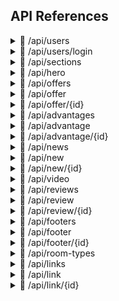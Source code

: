 ## API References

<details>
    <summary>🔹 /api/users </summary>
    <br />

| Method   | Summary             | Responses | Reject responses | Content (application/json) |
|----------|---------------------|:---------:|:----------------:|----------------------------|
| `POST`   |                     |           | 405              |                            |
| `GET`    | Get a list of users | 200       | 400, 401, 404    | A list of user objects     |
| `PUT`    |                     |           | 405              |                            |
| `DELETE` |                     |           | 405              |                            |
</details>

<details>
    <summary>🔹 /api/users/login </summary>
    <br />

| Method   | Summary                 | Responses | Reject responses | Content (application/json) |
|----------|-------------------------|:---------:|:----------------:|----------------------------|
| `POST`   | Send connection payload | 201       | 400, 401         | Connection data            |
| `GET`    |                         |           | 405              |                            |
| `PUT`    |                         |           | 405              |                            |
| `DELETE` |                         |           | 405              |                            |
</details>

<details>
    <summary>🔹 /api/sections </summary>
    <br />

| Method   | Summary                | Responses | Reject responses | Content (application/json) |
|----------|------------------------|:---------:|:----------------:|----------------------------|
| `POST`   |                        |           | 405              |                            |
| `GET`    | Get a list of sections | 200       | 400, 401, 404    | A list of section objects  |
| `PUT`    |                        |           | 405              |                            |
| `DELETE` |                        |           | 405              |                            |
</details>

<details>
    <summary>🔹 /api/hero </summary>
    <br />

| Method   | Summary          | Responses | Reject responses | Content (application/json) |
|----------|------------------|:---------:|:----------------:|----------------------------|
| `POST`   |                  |           | 405              |                            |
| `GET`    | Get hero data    | 200       | 400, 401, 404    | Hero object                |
| `PUT`    | Update hero data | 200       | 400, 401, 404    |                            |
| `DELETE` |                  |           | 405              |                            |
</details>

<details>
    <summary>🔹 /api/offers </summary>
    <br />

| Method   | Summary              | Responses | Reject responses | Content (application/json) |
|----------|----------------------|:---------:|:----------------:|----------------------------|
| `POST`   |                      |           | 405              |                            |
| `GET`    | Get a list of offers | 200       | 400, 401, 404    | A list of offer objects    |
| `PUT`    |                      |           | 405              |                            |
| `DELETE` |                      |           | 405              |                            |
</details>

<details>
    <summary>🔹 /api/offer </summary>
    <br />

| Method   | Summary            | Responses | Reject responses | Content (application/json) |
|----------|--------------------|:---------:|:----------------:|----------------------------|
| `POST`   | Create a new offer | 201       | 400, 401         | A offer object             |
| `GET`    |                    |           | 405              |                            |
| `PUT`    |                    |           | 405              |                            |
| `DELETE` |                    |           | 405              |                            |
</details>

<details>
    <summary>🔹 /api/offer/{id} </summary>
    <br />

| Method   | Summary                  | Responses | Reject responses | Content (application/json) |
|----------|--------------------------|:---------:|:----------------:|----------------------------|
| `POST`   |                          |           | 405              |                            |
| `GET`    | Get a offer by its id    | 200       | 400, 401, 404    | a offer object             |
| `PUT`    | Modify a offer by its id | 200       | 400, 401, 404    | a offer object             |
| `DELETE` | Delete a offer by its id | 204       | 400, 401, 404    |                            |
</details>

<details>
    <summary>🔹 /api/advantages </summary>
    <br />

| Method   | Summary                  | Responses | Reject responses | Content (application/json)  |
|----------|--------------------------|:---------:|:----------------:|-----------------------------|
| `POST`   |                          |           | 405              |                             |
| `GET`    | Get a list of advantages | 200       | 400, 401, 404    | a list of advantage objects |
| `PUT`    |                          |           | 405              |                             |
| `DELETE` |                          |           | 405              |                             |
</details>

<details>
    <summary>🔹 /api/advantage </summary>
    <br />

| Method   | Summary                | Responses | Reject responses | Content (application/json) |
|----------|------------------------|:---------:|:----------------:|----------------------------|
| `POST`   | Create a new advantage | 201       | 400, 401         | a advantage object         |
| `GET`    |                        |           | 405              |                            |
| `PUT`    |                        |           | 405              |                            |
| `DELETE` |                        |           | 405              |                            |
</details>

<details>
    <summary>🔹 /api/advantage/{id} </summary>
    <br />

| Method   | Summary                      | Responses | Reject responses | Content (application/json) |
|----------|------------------------------|:---------:|:----------------:|----------------------------|
| `POST`   |                              |           | 405              |                            |
| `GET`    | Get a advantage by its id    | 200       | 400, 401, 404    | a advantage object         |
| `PUT`    | Modify a advantage by its id | 200       | 400, 401, 404    | a advantage object         |
| `DELETE` | Delete a advantage by its id | 204       | 400, 401, 404    |                            |
</details>

<details>
    <summary>🔹 /api/news </summary>
    <br />

| Method   | Summary            | Responses | Reject responses | Content (application/json) |
|----------|--------------------|:---------:|:----------------:|----------------------------|
| `POST`   |                    |           | 405              |                            |
| `GET`    | Get a list of news | 200       | 400, 401, 404    | a list of new objects      |
| `PUT`    |                    |           | 405              |                            |
| `DELETE` |                    |           | 405              |                            |
</details>

<details>
    <summary>🔹 /api/new </summary>
    <br />

| Method   | Summary          | Responses | Reject responses | Content (application/json) |
|----------|------------------|:---------:|:----------------:|----------------------------|
| `POST`   | Create a new new | 201       | 400, 401         | a new object               |
| `GET`    |                  |           | 405              |                            |
| `PUT`    |                  |           | 405              |                            |
| `DELETE` |                  |           | 405              |                            |
</details>

<details>
    <summary>🔹 /api/new/{id} </summary>
    <br />

| Method   | Summary                | Responses | Reject responses | Content (application/json) |
|----------|------------------------|:---------:|:----------------:|----------------------------|
| `POST`   |                        |           | 405              |                            |
| `GET`    | Get a new by its id    | 200       | 400, 401, 404    | a new object               |
| `PUT`    | Modify a new by its id | 200       | 400, 401, 404    | a new object               |
| `DELETE` | Delete a new by its id | 204       | 400, 401, 404    |                            |
</details>

<details>
    <summary>🔹 /api/video </summary>
    <br />

| Method   | Summary           | Responses | Reject responses | Content (application/json) |
|----------|-------------------|:---------:|:----------------:|----------------------------|
| `POST`   |                   |           | 405              |                            |
| `GET`    | Get video data    | 200       | 400, 401, 404    | video object               |
| `PUT`    | Update video data | 200       | 400, 401, 404    |                            |
| `DELETE` |                   |           | 405              |                            |
</details>

<details>
    <summary>🔹 /api/reviews </summary>
    <br />

| Method   | Summary               | Responses | Reject responses | Content (application/json) |
|----------|-----------------------|:---------:|:----------------:|----------------------------|
| `POST`   |                       |           | 405              |                            |
| `GET`    | Get a list of reviews | 200       | 400, 401, 404    | a list of review objects   |
| `PUT`    |                       |           | 405              |                            |
| `DELETE` |                       |           | 405              |                            |
</details>

<details>
    <summary>🔹 /api/review </summary>
    <br />

| Method   | Summary             | Responses | Reject responses | Content (application/json) |
|----------|---------------------|:---------:|:----------------:|----------------------------|
| `POST`   | Create a new review | 201       | 400, 401         | a review object            |
| `GET`    |                     |           | 405              |                            |
| `PUT`    |                     |           | 405              |                            |
| `DELETE` |                     |           | 405              |                            |
</details>

<details>
    <summary>🔹 /api/review/{id} </summary>
    <br />

| Method   | Summary                   | Responses | Reject responses | Content (application/json) |
|----------|---------------------------|:---------:|:----------------:|----------------------------|
| `POST`   |                           |           | 405              |                            |
| `GET`    | Get a review by its id    | 200       | 400, 401, 404    | a review object            |
| `PUT`    | Modify a review by its id | 200       | 400, 401, 404    | a review object            |
| `DELETE` | Delete a review by its id | 204       | 400, 401, 404    |                            |
</details>

<details>
    <summary>🔹 /api/footers </summary>
    <br />

| Method   | Summary               | Responses | Reject responses | Content (application/json) |
|----------|-----------------------|:---------:|:----------------:|----------------------------|
| `POST`   |                       |           | 405              |                            |
| `GET`    | Get a list of footers | 200       | 400, 401, 404    | a list of footer objects   |
| `PUT`    |                       |           | 405              |                            |
| `DELETE` |                       |           | 405              |                            |
</details>

<details>
    <summary>🔹 /api/footer </summary>
    <br />

| Method   | Summary                | Responses | Reject responses | Content (application/json) |
|----------|------------------------|:---------:|:----------------:|----------------------------|
| `POST`   | Create a footer column | 201       | 400, 401         | a footer column object     |
| `GET`    |                        |           | 405              |                            |
| `PUT`    |                        |           | 405              |                            |
| `DELETE` |                        |           | 405              |                            |
</details>

<details>
    <summary>🔹 /api/footer/{id} </summary>
    <br />

| Method   | Summary                   | Responses | Reject responses | Content (application/json) |
|----------|---------------------------|:---------:|:----------------:|----------------------------|
| `POST`   |                           |           | 405              |                            |
| `GET`    | Get a footer by its id    | 200       | 400, 401, 404    | a footer object            |
| `PUT`    | Modify a footer by its id | 200       | 400, 401, 404    | a footer object            |
| `DELETE` | Delete a footer by its id | 204       | 400, 401, 404    |                            |
</details>

<details>
    <summary>🔹 /api/room-types </summary>
    <br />

| Method   | Summary                  | Responses | Reject responses | Content (application/json)  |
|----------|--------------------------|:---------:|:----------------:|-----------------------------|
| `POST`   |                          |           | 405              |                             |
| `GET`    | Get a list of room-types | 200       | 400, 401, 404    | a list of room-type objects |
| `PUT`    |                          |           | 405              |                             |
| `DELETE` |                          |           | 405              |                             |
</details>

<details>
    <summary>🔹 /api/links </summary>
    <br />

| Method   | Summary             | Responses | Reject responses | Content (application/json) |
|----------|---------------------|:---------:|:----------------:|----------------------------|
| `POST`   |                     |           | 405              |                            |
| `GET`    | Get a list of links | 200       | 400, 401, 404    | a list of link objects     |
| `PUT`    |                     |           | 405              |                            |
| `DELETE` |                     |           | 405              |                            |
</details>

<details>
    <summary>🔹 /api/link </summary>
    <br />

| Method   | Summary           | Responses | Reject responses | Content (application/json) |
|----------|-------------------|:---------:|:----------------:|----------------------------|
| `POST`   | Create a new link | 201       | 400, 401         | a link object              |
| `GET`    |                   |           | 405              |                            |
| `PUT`    |                   |           | 405              |                            |
| `DELETE` |                   |           | 405              |                            |
</details>

<details>
    <summary>🔹 /api/link/{id} </summary>
    <br />

| Method   | Summary                 | Responses | Reject responses | Content (application/json) |
|----------|-------------------------|:---------:|:----------------:|----------------------------|
| `POST`   |                         |           | 405              |                            |
| `GET`    | Get a link by its id    | 200       | 400, 401, 404    | a link object              |
| `PUT`    | Modify a link by its id | 200       | 400, 401, 404    | a link object              |
| `DELETE` | Delete a link by its id | 204       | 400, 401, 404    |                            |
</details>
